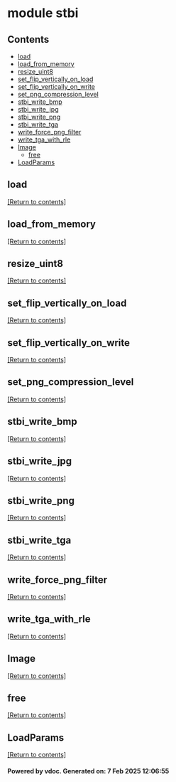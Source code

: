 # module stbi


## Contents
- [load](#load)
- [load_from_memory](#load_from_memory)
- [resize_uint8](#resize_uint8)
- [set_flip_vertically_on_load](#set_flip_vertically_on_load)
- [set_flip_vertically_on_write](#set_flip_vertically_on_write)
- [set_png_compression_level](#set_png_compression_level)
- [stbi_write_bmp](#stbi_write_bmp)
- [stbi_write_jpg](#stbi_write_jpg)
- [stbi_write_png](#stbi_write_png)
- [stbi_write_tga](#stbi_write_tga)
- [write_force_png_filter](#write_force_png_filter)
- [write_tga_with_rle](#write_tga_with_rle)
- [Image](#Image)
  - [free](#free)
- [LoadParams](#LoadParams)

## load
[[Return to contents]](#Contents)

## load_from_memory
[[Return to contents]](#Contents)

## resize_uint8
[[Return to contents]](#Contents)

## set_flip_vertically_on_load
[[Return to contents]](#Contents)

## set_flip_vertically_on_write
[[Return to contents]](#Contents)

## set_png_compression_level
[[Return to contents]](#Contents)

## stbi_write_bmp
[[Return to contents]](#Contents)

## stbi_write_jpg
[[Return to contents]](#Contents)

## stbi_write_png
[[Return to contents]](#Contents)

## stbi_write_tga
[[Return to contents]](#Contents)

## write_force_png_filter
[[Return to contents]](#Contents)

## write_tga_with_rle
[[Return to contents]](#Contents)

## Image
[[Return to contents]](#Contents)

## free
[[Return to contents]](#Contents)

## LoadParams
[[Return to contents]](#Contents)

#### Powered by vdoc. Generated on: 7 Feb 2025 12:06:55

